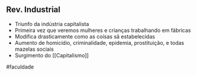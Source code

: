 ## Rev. Industrial
- Triunfo da indústria capitalista
- Primeira vez que veremos mulheres e crianças trabalhando em fábricas
- Modifica drasticamente como as coisas sã estabelecidas
- Aumento de homicídio, criminalidade, epidemia, prostituição, e todas mazelas sociais
- Surgimento do [[Capitalismo]]

#faculdade 